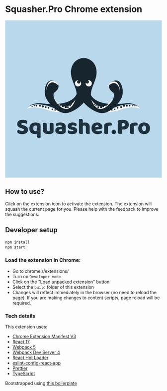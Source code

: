 # Squasher.Pro Chrome extension

![Squasher.Pro](src/assets/img/logo.png)
## How to use?

Click on the extension icon to activate the extension. The extension will squash the current page for you. Please help with the feedback to improve the suggestions. 

## Developer setup

```bash
npm install
npm start
```

### Load the extension in Chrome:

- Go to chrome://extensions/
- Turn on `Developer mode`
- Click on the "Load unpacked extension" button
- Select the `build` folder of this extension
- Changes will reflect immediately in the browser (no need to reload the page). If you are making changes to content scripts, page reload will be required.

### Tech details

This extension uses:

- [Chrome Extension Manifest V3](https://developer.chrome.com/docs/extensions/mv3/intro/mv3-overview/)
- [React 17](https://reactjs.org)
- [Webpack 5](https://webpack.js.org/)
- [Webpack Dev Server 4](https://webpack.js.org/configuration/dev-server/)
- [React Hot Loader](https://github.com/gaearon/react-hot-loader)
- [eslint-config-react-app](https://www.npmjs.com/package/eslint-config-react-app)
- [Prettier](https://prettier.io/)
- [TypeScript](https://www.typescriptlang.org/)

Bootstrapped using [this boilerplate](https://github.com/lxieyang/chrome-extension-boilerplate-react)